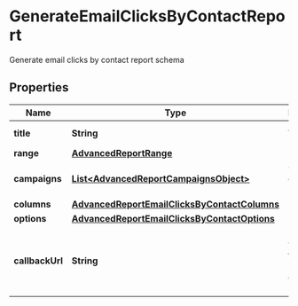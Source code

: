 

# GenerateEmailClicksByContactReport

Generate email clicks by contact report schema

## Properties

| Name | Type | Description | Notes |
|------------ | ------------- | ------------- | -------------|
|**title** | **String** | Advanced report title |  |
|**range** | [**AdvancedReportRange**](AdvancedReportRange.md) |  |  |
|**campaigns** | [**List&lt;AdvancedReportCampaignsObject&gt;**](AdvancedReportCampaignsObject.md) | Campaigns of the report |  |
|**columns** | [**AdvancedReportEmailClicksByContactColumns**](AdvancedReportEmailClicksByContactColumns.md) |  |  |
|**options** | [**AdvancedReportEmailClicksByContactOptions**](AdvancedReportEmailClicksByContactOptions.md) |  |  |
|**callbackUrl** | **String** | URL which will receive the information of the report |  [optional] |



